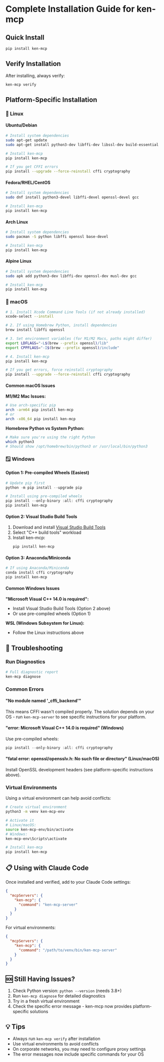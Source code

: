 # Complete Installation Guide for ken-mcp

## Quick Install

```bash
pip install ken-mcp
```

## Verify Installation

After installing, always verify:

```bash
ken-mcp verify
```

## Platform-Specific Installation

### 🐧 Linux

#### Ubuntu/Debian
```bash
# Install system dependencies
sudo apt-get update
sudo apt-get install python3-dev libffi-dev libssl-dev build-essential

# Install ken-mcp
pip install ken-mcp

# If you get CFFI errors
pip install --upgrade --force-reinstall cffi cryptography
```

#### Fedora/RHEL/CentOS
```bash
# Install system dependencies
sudo dnf install python3-devel libffi-devel openssl-devel gcc

# Install ken-mcp
pip install ken-mcp
```

#### Arch Linux
```bash
# Install system dependencies
sudo pacman -S python libffi openssl base-devel

# Install ken-mcp
pip install ken-mcp
```

#### Alpine Linux
```bash
# Install system dependencies
sudo apk add python3-dev libffi-dev openssl-dev musl-dev gcc

# Install ken-mcp
pip install ken-mcp
```

### 🍎 macOS

```bash
# 1. Install Xcode Command Line Tools (if not already installed)
xcode-select --install

# 2. If using Homebrew Python, install dependencies
brew install libffi openssl

# 3. Set environment variables (for M1/M2 Macs, paths might differ)
export LDFLAGS="-L$(brew --prefix openssl)/lib"
export CPPFLAGS="-I$(brew --prefix openssl)/include"

# 4. Install ken-mcp
pip install ken-mcp

# If you get errors, force reinstall cryptography
pip install --upgrade --force-reinstall cffi cryptography
```

#### Common macOS Issues

**M1/M2 Mac Issues:**
```bash
# Use arch-specific pip
arch -arm64 pip install ken-mcp
# or
arch -x86_64 pip install ken-mcp
```

**Homebrew Python vs System Python:**
```bash
# Make sure you're using the right Python
which python3
# Should show /opt/homebrew/bin/python3 or /usr/local/bin/python3
```

### 🪟 Windows

#### Option 1: Pre-compiled Wheels (Easiest)
```powershell
# Update pip first
python -m pip install --upgrade pip

# Install using pre-compiled wheels
pip install --only-binary :all: cffi cryptography
pip install ken-mcp
```

#### Option 2: Visual Studio Build Tools
1. Download and install [Visual Studio Build Tools](https://visualstudio.microsoft.com/visual-cpp-build-tools/)
2. Select "C++ build tools" workload
3. Install ken-mcp:
   ```powershell
   pip install ken-mcp
   ```

#### Option 3: Anaconda/Miniconda
```powershell
# If using Anaconda/Miniconda
conda install cffi cryptography
pip install ken-mcp
```

#### Common Windows Issues

**"Microsoft Visual C++ 14.0 is required":**
- Install Visual Studio Build Tools (Option 2 above)
- Or use pre-compiled wheels (Option 1)

**WSL (Windows Subsystem for Linux):**
- Follow the Linux instructions above

## 🔧 Troubleshooting

### Run Diagnostics
```bash
# Full diagnostic report
ken-mcp diagnose
```

### Common Errors

#### "No module named '_cffi_backend'"
This means CFFI wasn't compiled properly. The solution depends on your OS - run `ken-mcp-server` to see specific instructions for your platform.

#### "error: Microsoft Visual C++ 14.0 is required" (Windows)
Use pre-compiled wheels:
```powershell
pip install --only-binary :all: cffi cryptography
```

#### "fatal error: openssl/opensslv.h: No such file or directory" (Linux/macOS)
Install OpenSSL development headers (see platform-specific instructions above).

### Virtual Environments

Using a virtual environment can help avoid conflicts:

```bash
# Create virtual environment
python3 -m venv ken-mcp-env

# Activate it
# Linux/macOS:
source ken-mcp-env/bin/activate
# Windows:
ken-mcp-env\Scripts\activate

# Install ken-mcp
pip install ken-mcp
```

## 📋 Using with Claude Code

Once installed and verified, add to your Claude Code settings:

```json
{
  "mcpServers": {
    "ken-mcp": {
      "command": "ken-mcp-server"
    }
  }
}
```

For virtual environments:
```json
{
  "mcpServers": {
    "ken-mcp": {
      "command": "/path/to/venv/bin/ken-mcp-server"
    }
  }
}
```

## 🆘 Still Having Issues?

1. Check Python version: `python --version` (needs 3.8+)
2. Run `ken-mcp diagnose` for detailed diagnostics
3. Try in a fresh virtual environment
4. Check the specific error message - ken-mcp now provides platform-specific solutions

## 💡 Tips

- Always run `ken-mcp verify` after installation
- Use virtual environments to avoid conflicts
- On corporate networks, you may need to configure proxy settings
- The error messages now include specific commands for your OS
